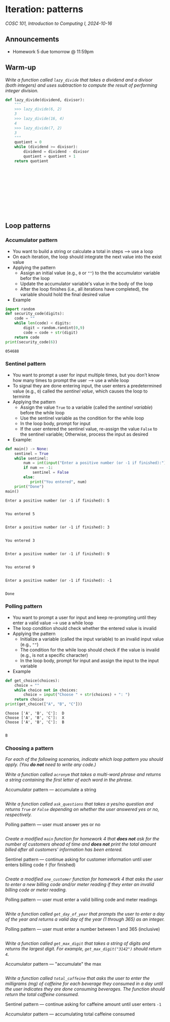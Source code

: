 # Iteration: patterns
_COSC 101, Introduction to Computing I, 2024-10-16_

## Announcements
* Homework 5 due tomorrow @ 11:59pm

## Warm-up
_Write a function called `lazy_divide` that takes a dividend and a divisor (both integers) and uses subtraction to compute the result of performing integer division._


```python
def lazy_divide(dividend, divisor):
    """
    >>> lazy_divide(6, 2)
    3
    >>> lazy_divide(16, 4)
    4
    >>> lazy_divide(7, 2)
    3
    """
    quotient = 0
    while (dividend >= divisor):
        dividend = dividend - divisor
        quotient = quotient + 1
    return quotient
```

```











```

## Loop patterns

### Accumulator pattern

* You want to build a string or calculate a total in steps --> use a loop
* On each iteration, the loop should integrate the next value into the exist value
* Applying the pattern
    * Assign an initial value (e.g., `0` or `""`) to the the accumulator variable befor the loop
    * Update the accumulator variable's value in the body of the loop
    * After the loop finishes (i.e., all iterations have completed), the variable should hold the final desired value
* Example


```python
import random
def security_code(digits):
    code = ""
    while len(code) < digits:
        digit = random.randint(0,9)
        code = code + str(digit)
    return code
print(security_code(6))
```

    054688


### Sentinel pattern

* You want to prompt a user for input multiple times, but you don’t know how many times to prompt the user --> use a while loop
* To signal they are done entering input, the user enters a predetermined value (e.g., `0`) called the _sentinel value_, which causes the loop to terminte
* Applying the pattern
    * Assign the value `True` to a variable (called the _sentinel variable_) before the while loop
    * Use the sentinel variable as the condition for the while loop
    * In the loop body, prompt for input
    * If the user entered the sentinel value, re-assign the value `False` to the sentinel variable; Otherwise, process the input as desired
* Example:


```python
def main() -> None:
    sentinel = True
    while sentinel:
        num = int(input("Enter a positive number (or -1 if finished):"))
        if num == -1:
            sentinel = False
        else:
           print("You entered", num)
    print("Done")
main()
```

    Enter a positive number (or -1 if finished): 5


    You entered 5


    Enter a positive number (or -1 if finished): 3


    You entered 3


    Enter a positive number (or -1 if finished): 9


    You entered 9


    Enter a positive number (or -1 if finished): -1


    Done


### Polling pattern

* You want to prompt a user for input and keep re-prompting until they enter a valid value --> use a while loop
* The loop condition should check whether the entered value is invalid
* Applying the pattern
    * Initialize a variable (called the input variable) to an invalid input value (e.g., `""`)
    * The condition for the while loop should check if the value is invalid (e.g., is not a specific character)
    * In the loop body, prompt for input and assign the input to the input variable
* Example


```python
def get_choice(choices):
    choice = ""
    while choice not in choices:
        choice = input("Choose " + str(choices) + ": ")
    return choice
print(get_choice(["A", "B", "C"]))
```

    Choose ['A', 'B', 'C']:  D
    Choose ['A', 'B', 'C']:  X
    Choose ['A', 'B', 'C']:  B


    B


### Choosing a pattern

_For each of the following scenarios, indicate which loop pattern you should apply. (You **do not** need to write any code.)_

_Write a function called `acronym` that takes a multi-word phrase and returns a string containing the first letter of each word in the phrase._

Accumulator pattern — accumulate a string

```
```

_Write a function called `ask_questions` that takes a yes/no question and returns `True` or `False` depending on whether the user answered yes or no, respectively._

Polling pattern — user must answer yes or no

```
```

_Create a modified `main` function for homework 4 that **does not** ask for the number of customers ahead of time and **does not** print the total amount billed after all customers' information has been entered._

Sentinel pattern — continue asking for customer information until user enters billing code `f` (for finished)

```
```

_Create a modified `one_customer` function for homework 4 that asks the user to enter a new billing code and/or meter reading if they enter an invalid billing code or meter reading._

Polling pattern — user must enter a valid billing code and meter readings

```
```

_Write a function called `get_day_of_year` that prompts the user to enter a day of the year and returns a valid day of the year (1 through 365) as an integer._

Polling pattern — user must enter a number between 1 and 365 (inclusive)

```
```

_Write a function called `get_max_digit` that takes a string of digits and returns the largest digit. For example, `get_max_digit("3142")` should return `4`._

Accumulator pattern — "accumulate" the max

```
```

_Write a function called `total_caffeine` that asks the user to enter the milligrams (mg) of caffeine for each beverage they consumed in a day until the user indicates they are done consuming beverages. The function should return the total caffeine consumed._

Sentinel pattern — continue asking for caffeine amount until user enters `-1`

Accumulator pattern — accumulating total caffeine consumed

```
```
